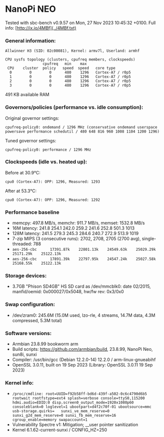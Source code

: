 # NanoPi NEO

Tested with sbc-bench v0.9.57 on Mon, 27 Nov 2023 10:45:32 +0100. Full info: [http://ix.io/4MBf](../4MBf.txt)

### General information:

    Allwinner H3 (SID: 02c00081), Kernel: armv7l, Userland: armhf
    
    CPU sysfs topology (clusters, cpufreq members, clockspeeds)
                     cpufreq   min    max
     CPU    cluster  policy   speed  speed   core type
      0        0        0      480    1296   Cortex-A7 / r0p5
      1        0        0      480    1296   Cortex-A7 / r0p5
      2        0        0      480    1296   Cortex-A7 / r0p5
      3        0        0      480    1296   Cortex-A7 / r0p5

491 KB available RAM

### Governors/policies (performance vs. idle consumption):

Original governor settings:

    cpufreq-policy0: ondemand / 1296 MHz (conservative ondemand userspace powersave performance schedutil / 480 648 816 960 1008 1104 1200 1296)

Tuned governor settings:

    cpufreq-policy0: performance / 1296 MHz

### Clockspeeds (idle vs. heated up):

Before at 30.9°C:

    cpu0 (Cortex-A7): OPP: 1296, Measured: 1293 

After at 53.3°C:

    cpu0 (Cortex-A7): OPP: 1296, Measured: 1292 

### Performance baseline

  * memcpy: 497.8 MB/s, memchr: 911.7 MB/s, memset: 1532.8 MB/s
  * 16M latency: 241.8 254.1 242.0 259.2 241.6 252.8 501.3 1013 
  * 128M latency: 241.5 279.3 245.3 284.6 240.7 272.9 513.9 1019 
  * 7-zip MIPS (3 consecutive runs): 2702, 2708, 2705 (2700 avg), single-threaded: 788
  * `aes-256-cbc      17391.87k    22801.13k    24549.63k    25029.29k    25171.29k    25122.13k`
  * `aes-256-cbc      17891.39k    22797.95k    24547.24k    25027.58k    25168.55k    25122.13k`

### Storage devices:

  * 3.7GB "Phison SD4GB" HS SD card as /dev/mmcblk0: date 02/2015, manfid/oemid: 0x000027/0x5048, hw/fw rev: 0x3/0x0

### Swap configuration:

  * /dev/zram0: 245.6M (15.0M used, lzo-rle, 4 streams, 14.7M data, 4.3M compressed, 5.3M total)

### Software versions:

  * Armbian 23.8.99 bookworm arm
  * Build scripts: https://github.com/armbian/build, 23.8.99, NanoPi Neo, sun8i, sunxi
  * Compiler: /usr/bin/gcc (Debian 12.2.0-14) 12.2.0 / arm-linux-gnueabihf
  * OpenSSL 3.0.11, built on 19 Sep 2023 (Library: OpenSSL 3.0.11 19 Sep 2023)    

### Kernel info:

  * `/proc/cmdline: root=UUID=f92b58ff-bd6d-439f-a502-0c6c4790d6b5 rootwait rootfstype=ext4 splash=verbose console=ttyS0,115200 hdmi.audio=EDID:0 disp.screen0_output_mode=1920x1080p60 consoleblank=0 loglevel=1 ubootpart=d4f2c70f-01 ubootsource=mmc usb-storage.quirks=   sunxi_ve_mem_reserve=0 sunxi_g2d_mem_reserve=0 sunxi_fb_mem_reserve=16 cgroup_enable=memory swapaccount=1`
  * Vulnerability Spectre v1:           Mitigation; __user pointer sanitization
  * Kernel 6.1.62-current-sunxi / CONFIG_HZ=250